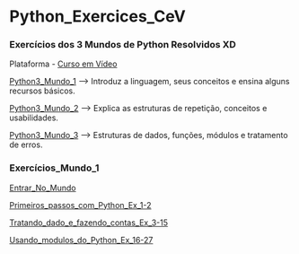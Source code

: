 <h1>Python_Exercices_CeV</h1>
<h3>Exercícios dos 3 Mundos de Python Resolvidos XD</h3>
</header>
<p>Plataforma - <a href = "https://www.cursoemvideo.com/cursos/">Curso em Vídeo</a></p>
<p><a href ="https://www.cursoemvideo.com/curso/python-3-mundo-1/" >Python3_Mundo_1</a> --> Introduz a linguagem, seus conceitos e ensina alguns recursos básicos.</p>
<p><a href ="https://www.cursoemvideo.com/curso/python-3-mundo-2/" >Python3_Mundo_2</a> --> Explica as estruturas de repetição, conceitos e usabilidades.</p>
<p><a href ="https://www.cursoemvideo.com/curso/python-3-mundo-3/" >Python3_Mundo_3</a> --> Estruturas de dados, funções, módulos e tratamento de erros.<p>

<h3>Exercícios_Mundo_1</h3> 
<p><a href = "https://github.com/RenanS85/Python_Exercices_CeV/tree/master/Mundo_1">Entrar_No_Mundo</a></p>
<p><a href = "https://github.com/RenanS85/Python_Exercices_CeV/tree/master/Mundo_1/Primeiros_passos_com_Python_Ex_1-2"> Primeiros_passos_com_Python_Ex_1-2</a></p>
<p><a href = "https://github.com/RenanS85/Python_Exercices_CeV/tree/master/Mundo_1/Tratando_dado_e_fazendo_contas_Ex_3-15">Tratando_dado_e_fazendo_contas_Ex_3-15</a></p>
<p><a href = "https://github.com/RenanS85/Python_Exercices_CeV/tree/master/Mundo_1/Usando_modulos_do_Python_Ex_16-27">Usando_modulos_do_Python_Ex_16-27</a></p>
